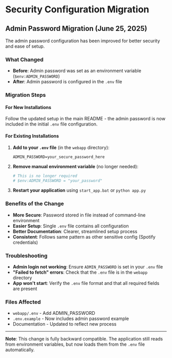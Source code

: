 # Security Configuration Migration

## Admin Password Migration (June 25, 2025)

The admin password configuration has been improved for better security and ease of setup.

### What Changed
- **Before**: Admin password was set as an environment variable (`$env:ADMIN_PASSWORD`)
- **After**: Admin password is configured in the `.env` file

### Migration Steps

#### For New Installations
Follow the updated setup in the main README - the admin password is now included in the initial `.env` file configuration.

#### For Existing Installations
1. **Add to your `.env` file** (in the `webapp` directory):
   ```env
   ADMIN_PASSWORD=your_secure_password_here
   ```

2. **Remove manual environment variable** (no longer needed):
   ```powershell
   # This is no longer required
   # $env:ADMIN_PASSWORD = "your_password"
   ```

3. **Restart your application** using `start_app.bat` or `python app.py`

### Benefits of the Change
- **More Secure**: Password stored in file instead of command-line environment
- **Easier Setup**: Single `.env` file contains all configuration
- **Better Documentation**: Clearer, streamlined setup process
- **Consistent**: Follows same pattern as other sensitive config (Spotify credentials)

### Troubleshooting
- **Admin login not working**: Ensure `ADMIN_PASSWORD` is set in your `.env` file
- **"Failed to fetch" errors**: Check that the `.env` file is in the `webapp` directory
- **App won't start**: Verify the `.env` file format and that all required fields are present

### Files Affected
- `webapp/.env` - Add ADMIN_PASSWORD
- `.env.example` - Now includes admin password example
- Documentation - Updated to reflect new process

---

**Note**: This change is fully backward compatible. The application still reads from environment variables, but now loads them from the `.env` file automatically.
